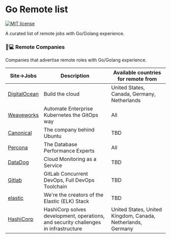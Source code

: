 # Go Remote list

[![MIT license](https://img.shields.io/badge/License-MIT-blue.svg)](https://lbesson.mit-license.org/)

A curated list of remote jobs with Go/Golang experience.

### 🌴💻️ Remote Companies

Companies that advertise remote roles with Go/Golang experience.

| Site->Jobs | Description | Available countries for remote from |
|-------|-----------|------------|
| [DigitalOcean](https://www.digitalocean.com/careers/) | Build the cloud | United States, Canada, Germany, Netherlands |
| [Weaveworks](https://www.weave.works/company/hiring/) | Automate Enterprise Kubernetes the GitOps way | All |
| [Canonical](https://canonical.com/careers) |The company behind Ubuntu | TBD |
| [Percona](https://www.percona.com/) |The Database Performance Experts | All |
| [DataDog](https://www.datadoghq.com/) |Cloud Monitoring as a Service | TBD |
| [Gitlab](https://about.gitlab.com/jobs/) |GitLab Concurrent DevOps, Full DevOps Toolchain‎ | TBD |
| [elastic](https://www.elastic.co/) | We're the creators of the Elastic (ELK) Stack‎ | TBD |
| [HashiCorp](https://www.hashicorp.com/jobs/) | HashiCorp solves development, operations, and security challenges in infrastructure | United States, United Kingdom, Canada, Netherlands, Germany |

